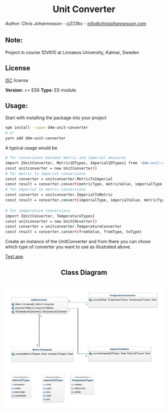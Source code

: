 <div align="center">
  <h1>Unit Converter</h1>
</div>

###### Author: Chris Johannesson - cj223bc - <info@chrisjohannesson.com>

## Note:
Project in course 1DV610 at Linnaeus University, Kalmar, Sweden

## License 
[ISC](LICENSE) license

**Version:** >= ES6
**Type:** ES module

## Usage:

Start with installing the package into your project
```bash
npm install --save d4m-unit-converter
# or
yarn add d4m-unit-converter
```

A typical usage would be
```bash
# for conversions between metric and imperial measures
import {UnitConverter, Metric1DTypes, Imperial1DTypes} from 'd4m-unit-converter'
const unitconverter = new UnitConverter()
# for metric to imperial conversions
const converter = unitconverter.MetricToImperial
const result = converter.convert(metricType, metricValue, imperialType)
# for imperial to metric conversions
const converter = unitconverter.ImperialToMetric
const result = converter.convert(imperialType, imperialValue, metricType)

# for temperature conversions
import {UnitConverter, TemperatureTypes}
const unitconverter = new UnitCOnverter()
const converter = unitconverter.TemperatureConverter
const result = converter.convert(fromValue, fromType, toType)
```
Create an instance of the UnitConverter and from there you can chose which type of converter you want to use as illustrated above.

[Test app](https://github.com/LNU-PUB/610_l2_test_app)


<div align="center">
<h2>Class Diagram</h2>
  <img alt="Class Diagram" src="https://github.com/LNU-PUB/610_L2_UnitConversion/blob/master/images/Class-Diagram.png">
</div>
